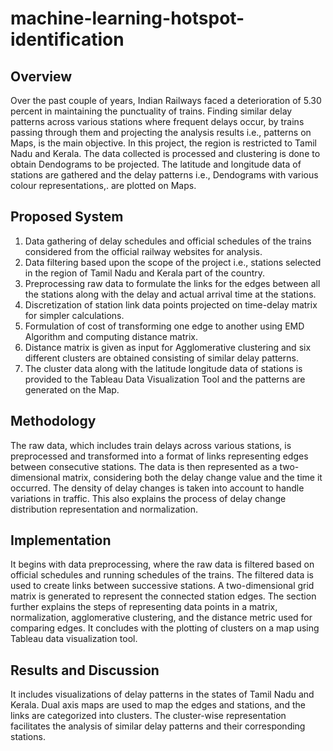 # machine-learning-hotspot-identification

##  Overview
Over the past couple of years, Indian Railways faced a deterioration of 5.30 percent in maintaining the punctuality of trains. Finding similar delay patterns across various stations where frequent delays occur, by trains passing through them and projecting the analysis results i.e., patterns on Maps, is the main objective. In this project, the region is restricted to Tamil Nadu and Kerala. The data collected is processed and clustering is done to obtain Dendograms to be projected. The latitude and longitude data of stations are gathered and the delay patterns i.e., Dendograms with various colour representations,. are plotted on Maps.

## Proposed System

1. Data gathering of delay schedules and official schedules of the trains considered from the official railway websites for analysis.
2. Data filtering based upon the scope of the project i.e., stations selected in the region of Tamil Nadu and Kerala part of the country.
3. Preprocessing raw data to formulate the links for the edges between all the stations along with the delay and actual arrival time at the stations.
4. Discretization of station link data points projected on time-delay matrix for simpler calculations.
5. Formulation of cost of transforming one edge to another using EMD Algorithm and computing distance matrix.
6. Distance matrix is given as input for Agglomerative clustering and six different clusters are obtained consisting of similar delay patterns.
7. The cluster data along with the latitude longitude data of stations is provided to the Tableau Data Visualization Tool and the patterns are generated on the Map.


## Methodology
The raw data, which includes train delays across various stations, is preprocessed and transformed into a format of links representing edges between consecutive stations. The data is then represented as a two-dimensional matrix, considering both the delay change value and the time it occurred. The density of delay changes is taken into account to handle variations in traffic. This also explains the process of delay change distribution representation and normalization.

## Implementation
It begins with data preprocessing, where the raw data is filtered based on official schedules and running schedules of the trains. The filtered data is used to create links between successive stations. A two-dimensional grid matrix is generated to represent the connected station edges. The section further explains the steps of representing data points in a matrix, normalization, agglomerative clustering, and the distance metric used for comparing edges. It concludes with the plotting of clusters on a map using Tableau data visualization tool.

## Results and Discussion
It includes visualizations of delay patterns in the states of Tamil Nadu and Kerala. Dual axis maps are used to map the edges and stations, and the links are categorized into clusters. The cluster-wise representation facilitates the analysis of similar delay patterns and their corresponding stations.
